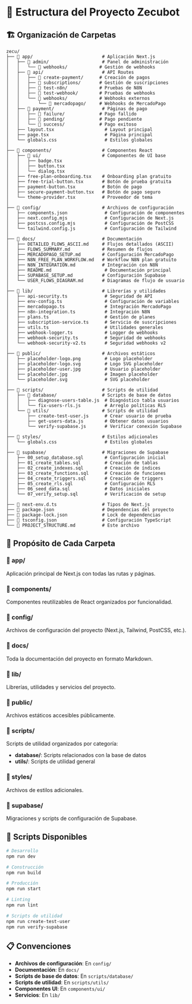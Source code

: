 # 📁 Estructura del Proyecto Zecubot

## 🏗️ Organización de Carpetas

```
zecu/
├── 📁 app/                          # Aplicación Next.js
│   ├── 📁 admin/                    # Panel de administración
│   │   └── 📁 webhooks/            # Gestión de webhooks
│   ├── 📁 api/                      # API Routes
│   │   ├── 📁 create-payment/      # Creación de pagos
│   │   ├── 📁 subscriptions/       # Gestión de suscripciones
│   │   ├── 📁 test-n8n/            # Pruebas de N8N
│   │   ├── 📁 test-webhook/        # Pruebas de webhooks
│   │   └── 📁 webhooks/            # Webhooks externos
│   │       └── 📁 mercadopago/     # Webhooks de MercadoPago
│   ├── 📁 payment/                  # Páginas de pago
│   │   ├── 📁 failure/             # Pago fallido
│   │   ├── 📁 pending/             # Pago pendiente
│   │   └── 📁 success/             # Pago exitoso
│   ├── layout.tsx                   # Layout principal
│   ├── page.tsx                     # Página principal
│   └── globals.css                  # Estilos globales
│
├── 📁 components/                   # Componentes React
│   ├── 📁 ui/                       # Componentes de UI base
│   │   ├── badge.tsx
│   │   ├── button.tsx
│   │   └── dialog.tsx
│   ├── free-plan-onboarding.tsx    # Onboarding plan gratuito
│   ├── free-trial-button.tsx       # Botón de prueba gratuita
│   ├── payment-button.tsx          # Botón de pago
│   ├── secure-payment-button.tsx   # Botón de pago seguro
│   └── theme-provider.tsx          # Proveedor de tema
│
├── 📁 config/                       # Archivos de configuración
│   ├── components.json              # Configuración de componentes
│   ├── next.config.mjs              # Configuración de Next.js
│   ├── postcss.config.mjs           # Configuración de PostCSS
│   └── tailwind.config.js           # Configuración de Tailwind
│
├── 📁 docs/                         # Documentación
│   ├── DETAILED_FLOWS_ASCII.md     # Flujos detallados (ASCII)
│   ├── FLOWS_SUMMARY.md            # Resumen de flujos
│   ├── MERCADOPAGO_SETUP.md        # Configuración MercadoPago
│   ├── N8N_FREE_PLAN_WORKFLOW.md   # Workflow N8N plan gratuito
│   ├── N8N_INTEGRATION.md          # Integración con N8N
│   ├── README.md                    # Documentación principal
│   ├── SUPABASE_SETUP.md           # Configuración Supabase
│   └── USER_FLOWS_DIAGRAM.md       # Diagramas de flujo de usuario
│
├── 📁 lib/                          # Librerías y utilidades
│   ├── api-security.ts              # Seguridad de API
│   ├── env-config.ts                # Configuración de variables
│   ├── mercadopago.ts               # Integración MercadoPago
│   ├── n8n-integration.ts           # Integración N8N
│   ├── plans.ts                     # Gestión de planes
│   ├── subscription-service.ts      # Servicio de suscripciones
│   ├── utils.ts                     # Utilidades generales
│   ├── webhook-logger.ts            # Logger de webhooks
│   ├── webhook-security.ts          # Seguridad de webhooks
│   └── webhook-security-v2.ts       # Seguridad webhooks v2
│
├── 📁 public/                       # Archivos estáticos
│   ├── placeholder-logo.png         # Logo placeholder
│   ├── placeholder-logo.svg         # Logo SVG placeholder
│   ├── placeholder-user.jpg         # Usuario placeholder
│   ├── placeholder.jpg              # Imagen placeholder
│   └── placeholder.svg              # SVG placeholder
│
├── 📁 scripts/                      # Scripts de utilidad
│   ├── 📁 database/                 # Scripts de base de datos
│   │   ├── diagnose-users-table.js  # Diagnóstico tabla usuarios
│   │   └── fix-users-rls.js         # Arreglo políticas RLS
│   └── 📁 utils/                    # Scripts de utilidad
│       ├── create-test-user.js      # Crear usuario de prueba
│       ├── get-users-data.js        # Obtener datos usuarios
│       └── verify-supabase.js       # Verificar conexión Supabase
│
├── 📁 styles/                       # Estilos adicionales
│   └── globals.css                  # Estilos globales
│
├── 📁 supabase/                     # Migraciones de Supabase
│   ├── 00_setup_database.sql        # Configuración inicial
│   ├── 01_create_tables.sql         # Creación de tablas
│   ├── 02_create_indexes.sql        # Creación de índices
│   ├── 03_create_functions.sql      # Creación de funciones
│   ├── 04_create_triggers.sql       # Creación de triggers
│   ├── 05_create_rls.sql            # Configuración RLS
│   ├── 06_seed_data.sql             # Datos iniciales
│   └── 07_verify_setup.sql          # Verificación de setup
│
├── 📄 next-env.d.ts                 # Tipos de Next.js
├── 📄 package.json                  # Dependencias del proyecto
├── 📄 package-lock.json             # Lock de dependencias
├── 📄 tsconfig.json                 # Configuración TypeScript
└── 📄 PROJECT_STRUCTURE.md          # Este archivo
```

## 🎯 Propósito de Cada Carpeta

### **📁 app/**
Aplicación principal de Next.js con todas las rutas y páginas.

### **📁 components/**
Componentes reutilizables de React organizados por funcionalidad.

### **📁 config/**
Archivos de configuración del proyecto (Next.js, Tailwind, PostCSS, etc.).

### **📁 docs/**
Toda la documentación del proyecto en formato Markdown.

### **📁 lib/**
Librerías, utilidades y servicios del proyecto.

### **📁 public/**
Archivos estáticos accesibles públicamente.

### **📁 scripts/**
Scripts de utilidad organizados por categoría:
- **database/**: Scripts relacionados con la base de datos
- **utils/**: Scripts de utilidad general

### **📁 styles/**
Archivos de estilos adicionales.

### **📁 supabase/**
Migraciones y scripts de configuración de Supabase.

## 🚀 Scripts Disponibles

```bash
# Desarrollo
npm run dev

# Construcción
npm run build

# Producción
npm run start

# Linting
npm run lint

# Scripts de utilidad
npm run create-test-user
npm run verify-supabase
```

## 📋 Convenciones

- **Archivos de configuración**: En `config/`
- **Documentación**: En `docs/`
- **Scripts de base de datos**: En `scripts/database/`
- **Scripts de utilidad**: En `scripts/utils/`
- **Componentes UI**: En `components/ui/`
- **Servicios**: En `lib/`
